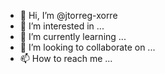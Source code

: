 - 👋 Hi, I’m @jtorreg-xorre
- 👀 I’m interested in ...
- 🌱 I’m currently learning ...
- 💞️ I’m looking to collaborate on ...
- 📫 How to reach me ...

<!---
jtorreg-xorre/jtorreg-xorre is a ✨ special ✨ repository because its `README.md` (this file) appears on your GitHub profile.
You can click the Preview link to take a look at your changes.
--->
